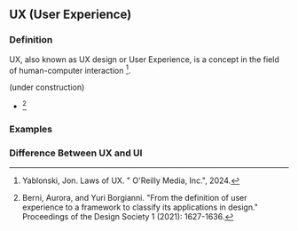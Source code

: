 ## UX (User Experience)
### Definition

UX, also known as UX design or User Experience, is a concept in the field of human-computer interaction [^yablonski01ux].

(under construction)
- [^berni02ux]

### Examples

### Difference Between UX and UI



[^yablonski01ux]: Yablonski, Jon. Laws of UX. " O'Reilly Media, Inc.", 2024.
[^berni02ux]: Berni, Aurora, and Yuri Borgianni. "From the definition of user experience to a framework to classify its applications in design." Proceedings of the Design Society 1 (2021): 1627-1636.

